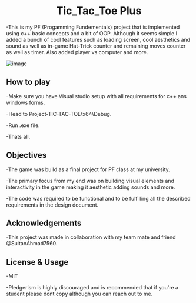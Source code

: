 <h1 align="center">Tic_Tac_Toe Plus</h1>

-This is my PF (Progamming Fundementals) project that is implemented using c++ basic concepts and a bit of OOP. Although it seems simple I added a bunch of cool features such as loading screen, cool aesthetics and sound as well as in-game Hat-Trick counter and remaining moves counter as well as timer. Also added player vs computer and more.

![image](https://user-images.githubusercontent.com/71124592/211892312-304065e4-4d2b-448d-8040-30515f80db57.png)

<h2 align= "left">How to play</h2>

-Make sure you have Visual studio setup with all requirements for c++ ans windows forms.

-Head to Project-TIC-TAC-TOE\x64\Debug.

-Run .exe file.

-Thats all.

<h2 align= "left">Objectives</h2>

-The game was build as a final project for PF class at my university.

-The primary focus from my end was on building visual elements and interactivity in the game making it aesthetic adding sounds and more.

-The code was required to be functional and to be fulfilling all the described requirements in the design document.

<h2 align= "left">Acknowledgements</h2>

-This project was made in collaboration with my team mate and friend @SultanAhmad7560.

<h2 align= "left">License & Usage</h2>

-MIT

-Pledgerism is highly discouraged and is recommended that if you're a student please dont copy although you can reach out to me.
